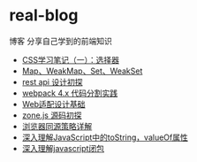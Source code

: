 # real-blog
博客
分享自己学到的前端知识

- [CSS学习笔记（一）：选择器]()
- [Map、WeakMap、Set、WeakSet]()
- [rest api 设计初探]()
- [webpack 4.x 代码分割实践]()
- [Web适配设计基础]()
- [zone.js 源码初探]()
- [浏览器同源策略详解]()
- [深入理解JavaScript中的toString，valueOf属性]()
- [深入理解javascript闭包]()
